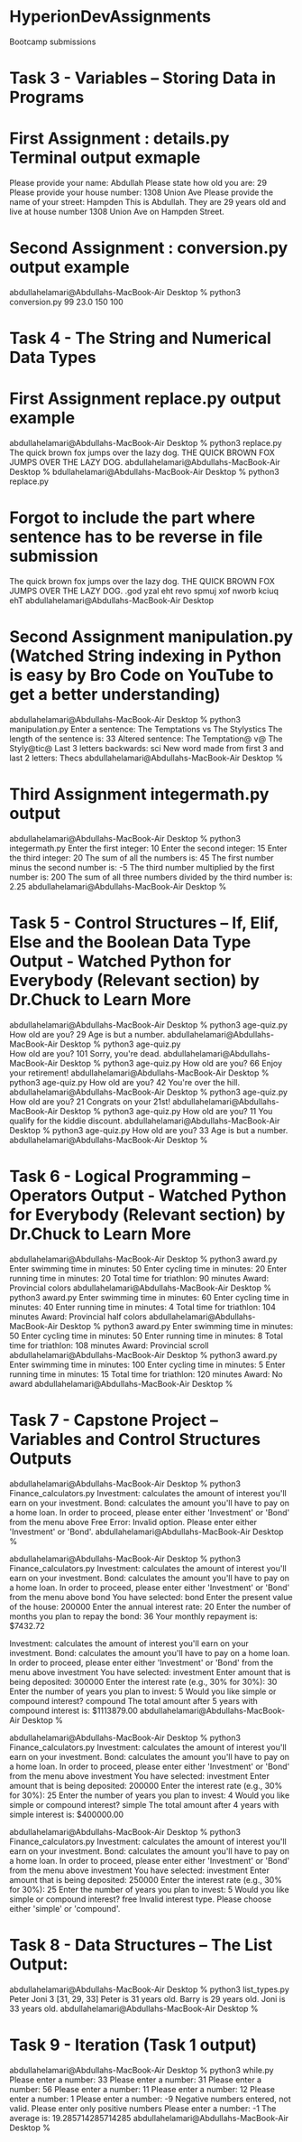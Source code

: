 # HyperionDevAssignments
Bootcamp submissions
# Task 3 - Variables – Storing Data in Programs 
 

# First Assignment : details.py Terminal output exmaple 
Please provide your name: Abdullah
Please state how old you are: 29
Please provide your house number: 1308 Union Ave
Please provide the name of your street: Hampden
This is Abdullah. They are 29 years old and live at house number 1308 Union Ave on Hampden Street.
 
# Second Assignment : conversion.py output example 
abdullahelamari@Abdullahs-MacBook-Air Desktop % python3 conversion.py
99
23.0
150
100

# Task 4 - The String and Numerical Data Types 
# First Assignment replace.py output example 
abdullahelamari@Abdullahs-MacBook-Air Desktop % python3 replace.py 
The quick brown fox jumps over the lazy dog.
THE QUICK BROWN FOX JUMPS OVER THE LAZY DOG.
abdullahelamari@Abdullahs-MacBook-Air Desktop % 
bdullahelamari@Abdullahs-MacBook-Air Desktop % python3 replace.py 
# Forgot to include the part where sentence has to be reverse in file submission
The quick brown fox jumps over the lazy dog.
THE QUICK BROWN FOX JUMPS OVER THE LAZY DOG.
.god yzal eht revo spmuj xof nworb kciuq ehT
abdullahelamari@Abdullahs-MacBook-Air Desktop 

# Second Assignment manipulation.py (Watched String indexing in Python is easy by Bro Code on YouTube to get a better understanding)
abdullahelamari@Abdullahs-MacBook-Air Desktop % python3 manipulation.py
Enter a sentence: The Temptations vs The Stylystics
The length of the sentence is: 33
Altered sentence: The Temptation@ v@ The Styly@tic@
Last 3 letters backwards: sci
New word made from first 3 and last 2 letters: Thecs
abdullahelamari@Abdullahs-MacBook-Air Desktop %       

# Third Assignment integermath.py output
abdullahelamari@Abdullahs-MacBook-Air Desktop % python3 integermath.py
Enter the first integer: 10
Enter the second integer: 15
Enter the third integer: 20
The sum of all the numbers is: 45
The first number minus the second number is: -5
The third number multiplied by the first number is: 200
The sum of all three numbers divided by the third number is: 2.25
abdullahelamari@Abdullahs-MacBook-Air Desktop % 

# Task 5 - Control Structures – If, Elif, Else and the Boolean Data Type Output - Watched Python for Everybody (Relevant section) by Dr.Chuck to Learn More
abdullahelamari@Abdullahs-MacBook-Air Desktop % python3 age-quiz.py
How old are you? 29
Age is but a number.
abdullahelamari@Abdullahs-MacBook-Air Desktop % python3 age-quiz.py  
How old are you? 101
Sorry, you're dead.
abdullahelamari@Abdullahs-MacBook-Air Desktop % python3 age-quiz.py
How old are you? 66
Enjoy your retirement!
abdullahelamari@Abdullahs-MacBook-Air Desktop % python3 age-quiz.py
How old are you? 42
You're over the hill.
abdullahelamari@Abdullahs-MacBook-Air Desktop % python3 age-quiz.py
How old are you? 21
Congrats on your 21st!
abdullahelamari@Abdullahs-MacBook-Air Desktop % python3 age-quiz.py
How old are you? 11
You qualify for the kiddie discount.
abdullahelamari@Abdullahs-MacBook-Air Desktop % python3 age-quiz.py
How old are you? 33
Age is but a number.
abdullahelamari@Abdullahs-MacBook-Air Desktop % 

# Task 6 - Logical Programming – Operators Output - Watched Python for Everybody (Relevant section) by Dr.Chuck to Learn More
abdullahelamari@Abdullahs-MacBook-Air Desktop % python3 award.py
Enter swimming time in minutes: 50
Enter cycling time in minutes: 20
Enter running time in minutes: 20
Total time for triathlon:  90 minutes
Award: Provincial colors
abdullahelamari@Abdullahs-MacBook-Air Desktop % python3 award.py
Enter swimming time in minutes: 60
Enter cycling time in minutes: 40
Enter running time in minutes: 4
Total time for triathlon:  104 minutes
Award: Provincial half colors
abdullahelamari@Abdullahs-MacBook-Air Desktop % python3 award.py
Enter swimming time in minutes: 50
Enter cycling time in minutes: 50
Enter running time in minutes: 8
Total time for triathlon:  108 minutes
Award: Provincial scroll
abdullahelamari@Abdullahs-MacBook-Air Desktop % python3 award.py
Enter swimming time in minutes: 100
Enter cycling time in minutes: 5
Enter running time in minutes: 15
Total time for triathlon:  120 minutes
Award: No award
abdullahelamari@Abdullahs-MacBook-Air Desktop % 

#  	Task 7 - Capstone Project – Variables and Control Structures Outputs
abdullahelamari@Abdullahs-MacBook-Air Desktop % python3 Finance_calculators.py
Investment: calculates the amount of interest you'll earn on your investment. 
Bond: calculates the amount you'll have to pay on a home loan. 
In order to proceed, please enter either 'Investment' or 'Bond' from the menu above Free 
Error: Invalid option. Please enter either 'Investment' or 'Bond'.
abdullahelamari@Abdullahs-MacBook-Air Desktop % 

abdullahelamari@Abdullahs-MacBook-Air Desktop % python3 Finance_calculators.py
Investment: calculates the amount of interest you'll earn on your investment. 
Bond: calculates the amount you'll have to pay on a home loan. 
In order to proceed, please enter either 'Investment' or 'Bond' from the menu above bond
You have selected: bond
Enter the present value of the house: 200000
Enter the annual interest rate: 20
Enter the number of months you plan to repay the bond: 36
Your monthly repayment is: $7432.72

Investment: calculates the amount of interest you'll earn on your investment. 
Bond: calculates the amount you'll have to pay on a home loan. 
In order to proceed, please enter either 'Investment' or 'Bond' from the menu above investment
You have selected: investment
Enter amount that is being deposited: 300000
Enter the interest rate (e.g., 30% for 30%): 30
Enter the number of years you plan to invest: 5
Would you like simple or compound interest? compound
The total amount after 5 years with compound interest is: $1113879.00
abdullahelamari@Abdullahs-MacBook-Air Desktop % 

abdullahelamari@Abdullahs-MacBook-Air Desktop % python3 Finance_calculators.py
Investment: calculates the amount of interest you'll earn on your investment. 
Bond: calculates the amount you'll have to pay on a home loan. 
In order to proceed, please enter either 'Investment' or 'Bond' from the menu above investment
You have selected: investment
Enter amount that is being deposited: 200000
Enter the interest rate (e.g., 30% for 30%): 25
Enter the number of years you plan to invest: 4
Would you like simple or compound interest? simple
The total amount after 4 years with simple interest is: $400000.00

abdullahelamari@Abdullahs-MacBook-Air Desktop % python3 Finance_calculators.py
Investment: calculates the amount of interest you'll earn on your investment. 
Bond: calculates the amount you'll have to pay on a home loan. 
In order to proceed, please enter either 'Investment' or 'Bond' from the menu above investment
You have selected: investment
Enter amount that is being deposited: 250000
Enter the interest rate (e.g., 30% for 30%): 25
Enter the number of years you plan to invest: 5
Would you like simple or compound interest? free
Invalid interest type. Please choose either 'simple' or 'compound'.

# Task 8 - Data Structures – The List Output:
abdullahelamari@Abdullahs-MacBook-Air Desktop % python3 list_types.py
Peter
Joni
3
[31, 29, 33]
Peter is 31 years old.
Barry is 29 years old.
Joni is 33 years old.
abdullahelamari@Abdullahs-MacBook-Air Desktop % 

#  	Task 9 - Iteration (Task 1 output)
abdullahelamari@Abdullahs-MacBook-Air Desktop % python3 while.py
Please enter a number: 33
Please enter a number: 31
Please enter a number: 56
Please enter a number: 11
Please enter a number: 12
Please enter a number: 1
Please enter a number: -9
Negative numbers entered, not valid. Please enter only positive numbers
Please enter a number: -1
The average is: 19.285714285714285
abdullahelamari@Abdullahs-MacBook-Air Desktop % 
